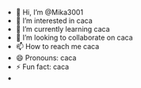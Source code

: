 - 👋 Hi, I’m @Mika3001
- 👀 I’m interested in caca
- 🌱 I’m currently learning caca
- 💞️ I’m looking to collaborate on caca
- 📫 How to reach me caca
- 😄 Pronouns: caca
- ⚡ Fun fact: caca
- 

<!---
Mika3001/Mika3001 is a ✨ special ✨ repository because its `README.md` (this file) appears on your GitHub profile.
You can click the Preview link to take a look at your changes.
--->
